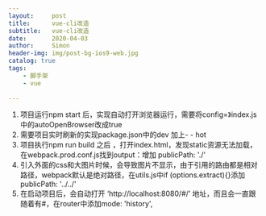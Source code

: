 ```yaml
---
layout:     post
title:      vue-cli改造
subtitle:   vue-cli改造
date:       2020-04-03
author:     Simon
header-img: img/post-bg-ios9-web.jpg
catalog: true
tags:
    - 脚手架
    - vue
 
---
```


1.	项目运行npm start 后，实现自动打开浏览器运行，需要将config=》index.js中的autoOpenBrowser改成true
2.	需要项目实时刷新的实现package.json中的dev 加上- - hot
3.	项目执行npm run build 之后 ，打开index.html，发现static资源无法加载，在webpack.prod.conf.js找到output：增加 publicPath: './'
4.	引入外面的css和大图片时候，会导致图片不显示，由于引用的路由都是相对路径，webpack默认是绝对路径，在utils.js中if (options.extract){}添加publicPath: '../../'
5.	在启动项目后，会自动打开 ‘http://localhost:8080/#/’ 地址，而且会一直跟随着有#，在router中添加mode: 'history',


